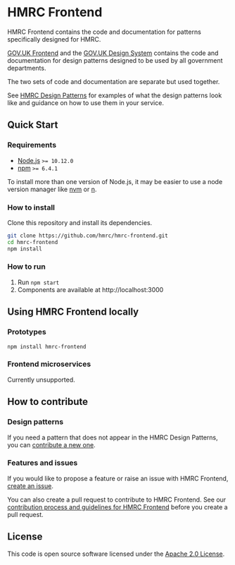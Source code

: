 # HMRC Frontend

HMRC Frontend contains the code and documentation for patterns specifically designed for HMRC.

[GOV.UK Frontend](https://github.com/alphagov/govuk-frontend) and the [GOV.UK Design System](https://design-system.service.gov.uk/) contains the code and documentation for design patterns designed to be used by all government departments.

The two sets of code and documentation are separate but used together.

See [HMRC Design Patterns](#) for examples of what the design patterns look like and guidance on how to use them in your service.

## Quick Start

### Requirements

* [Node.js](https://nodejs.org/en/) `>= 10.12.0`
* [npm](https://www.npmjs.com/) `>= 6.4.1`

To install more than one version of Node.js, it may be easier to use a node version manager like [nvm](https://github.com/creationix/nvm) or [n](https://github.com/tj/n).

### How to install

Clone this repository and install its dependencies.

```bash
git clone https://github.com/hmrc/hmrc-frontend.git
cd hmrc-frontend
npm install
```

### How to run

1. Run `npm start`
2. Components are available at http://localhost:3000

## Using HMRC Frontend locally

### Prototypes

`npm install hmrc-frontend`

### Frontend microservices

Currently unsupported.

## How to contribute

### Design patterns

If you need a pattern that does not appear in the HMRC Design Patterns, you can [contribute a new one](https://github.com/hmrc/design-patterns/issues/new).

### Features and issues

If you would like to propose a feature or raise an issue with HMRC Frontend, [create an issue](https://github.com/hmrc/hmrc-frontend/issues/new).

You can also create a pull request to contribute to HMRC Frontend. See our [contribution process and guidelines for HMRC Frontend](CONTRIBUTING.md) before you create a pull request.

## License

This code is open source software licensed under the [Apache 2.0 License]("http://www.apache.org/licenses/LICENSE-2.0.html").
